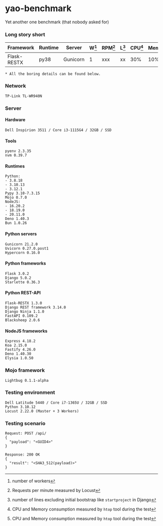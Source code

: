 # yao-benchmark
Yet another one benchmark (that nobody asked for)
### Long story short
| Framework   | Runtime | Server   | W[^1] | RPM[^2] | L[^3] | CPU[^4] | Mem[^4] |
|-------------|---------|----------|-------|---------|-------|---------|---------|
| Flask-RESTX | py38    | Gunicorn | 1     | xxx     | xx    | 30%     | 10%     |

`* All the boring details can be found below.`

[^1]: number of workers

[^2]: Requests per minute measured by Locust

[^3]: number of lines excluding initial bootstrap like `startproject` in Django

[^4]: CPU and Memory consumption measured by `htop` tool during the test

### Network
```
TP-Link TL-WR940N
```
### Server
#### Hardware
```
Dell Inspirion 3511 / Core i3-1115G4 / 32GB / SSD
```
#### Tools
```
pyenv 2.3.35
nvm 0.39.7
```
#### Runtimes
```
Python:
- 3.8.18
- 3.10.13
- 3.12.1
Pypy 3.10-7.3.15
Mojo 0.7.0
NodeJS:
- 16.20.2
- 18.19.0
- 20.11.0
Deno 1.40.3
Bun 1.0.26
```
#### Python servers
```
Gunicorn 21.2.0
Uvicorn 0.27.0.post1
Hypercorn 0.16.0
```
#### Python frameworks
```
Flask 3.0.2
Django 5.0.2
Starlette 0.36.3
```
#### Python REST-API
```
Flask-RESTX 1.3.0
Django REST framework 3.14.0
Django Ninja 1.1.0
FastAPI 0.109.2
Blacksheep 2.0.6
```
#### NodeJS frameworks
```
Express 4.18.2
Koa 2.15.0
Fastify 4.26.0
Deno 1.40.30
Elysia 1.0.50
```
### Mojo framework
```
Lightbug 0.1.1-alpha
```
### Testing environment
```
Dell Latitude 5440 / Core i7-1365U / 32GB / SSD
Python 3.10.12
Locust 2.22.0 (Master + 3 Workers)
```
### Testing scenario
```
Request: POST /api/
{
  "payload": "<GUID4>"
}

Response: 200 OK
{
  "result": "<SHA3_512(payload)>"
}
```
